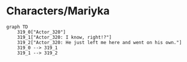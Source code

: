 # Characters/Mariyka


```mermaid
graph TD
    319_0["Actor_320"]
    319_1["Actor_320: I know, right!?"]
    319_2["Actor_320: He just left me here and went on his own."]
    319_0 --> 319_1
    319_1 --> 319_2
```